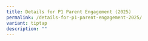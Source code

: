 ```yaml
---
title: Details for P1 Parent Engagement (2025)
permalink: /details-for-p1-parent-engagement-2025/
variant: tiptap
description: ""
---
```

